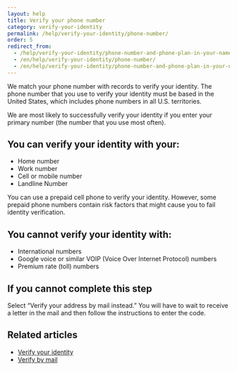 ```yaml
---
layout: help
title: Verify your phone number
category: verify-your-identity
permalink: /help/verify-your-identity/phone-number/
order: 5
redirect_from:
  - /help/verify-your-identity/phone-number-and-phone-plan-in-your-name/
  - /en/help/verify-your-identity/phone-number/
  - /en/help/verify-your-identity/phone-number-and-phone-plan-in-your-name/
---
```

We match your phone number with records to verify your identity. The phone number that you use to verify your identity must be based in the United States, which includes phone numbers in all U.S. territories.

We are most likely to successfully verify your identity if you enter your primary number (the number that you use most often).

## You can verify your identity with your:
- Home number
- Work number
- Cell or mobile number
- Landline Number

You can use a prepaid cell phone to verify your identity. However, some prepaid phone numbers contain risk factors that might cause you to fail identity verification.

## You cannot verify your identity with:
- International numbers
- Google voice or similar VOIP (Voice Over Internet Protocol) numbers
- Premium rate (toll) numbers

## If you cannot complete this step
Select “Verify your address by mail instead.” You will have to wait to receive a letter in the mail and then follow the instructions to enter the code. 

## Related articles

* [Verify your identity](/help/verify-your-identity/how-to-verify-your-identity/)
* [Verify by mail](/help/verify-your-identity/verify-your-address-by-mail/)
